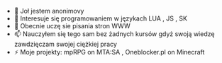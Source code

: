 - 👋 Joł jestem anonimovy
- 👀 Interesuje się programowaniem w językach LUA , JS , SK
- 🌱 Obecnie uczę sie pisania stron WWW
- 📫 Nauczyłem się tego sam bez żadnych kursów gdyż swoją wiedzę zawdzięczam swojej ciężkiej pracy
- ⚡ Moje projekty: mpRPG on MTA:SA , Oneblocker.pl on Minecraft


